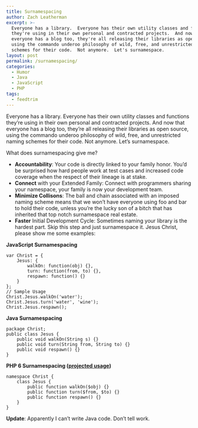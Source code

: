 ```yaml
---
title: Surnamespacing
author: Zach Leatherman
excerpt: >-
  Everyone has a library.  Everyone has their own utility classes and functions
  they're using in their own personal and contracted projects.  And now that
  everyone has a blog too, they're all releasing their libraries as open source,
  using the commando underoo philosophy of wild, free, and unrestricted naming
  schemes for their code.  Not anymore.  Let's surnamespace.
layout: post
permalink: /surnamespacing/
categories:
  - Humor
  - Java
  - JavaScript
  - PHP
tags:
  - feedtrim
---
```


Everyone has a library. Everyone has their own utility classes and functions they’re using in their own personal and contracted projects. And now that everyone has a blog too, they’re all releasing their libraries as open source, using the commando underoo philosophy of wild, free, and unrestricted naming schemes for their code. Not anymore. Let’s surnamespace.

What does surnamespacing give me?

*   **Accountability**: Your code is directly linked to your family honor. You’d be surprised how hard people work at test cases and increased code coverage when the respect of their lineage is at stake.
*   **Connect** with your Extended Family: Connect with programmers sharing your namespace, your family is now your development team.
*   **Minimize Collisons**: The ball and chain associated with an imposed naming scheme means that we won’t have everyone using foo and bar to hold their code, unless you’re the lucky son of a bitch that has inherited that top notch surnamespace real estate.
*   **Faster** Initial Development Cycle: Sometimes naming your library is the hardest part. Skip this step and just surnamespace it.
Jesus Christ, please show me some examples:

**JavaScript Surnamespacing**

    var Christ = {
        Jesus: {
            walkOn: function(obj) {},
            turn: function(from, to) {},
            respawn: function() {}
        }
    };
    // Sample Usage
    Christ.Jesus.walkOn('water');
    Christ.Jesus.turn('water', 'wine');
    Christ.Jesus.respawn();

**Java Surnamespacing**

    package Christ;
    public class Jesus {
        public void walkOn(String s) {}
        public void turn(String from, String to) {}
        public void respawn() {}
    }

**PHP 6 Surnamespacing ([projected usage][1])**

    namespace Christ {
        class Jesus {
            public function walkOn($obj) {}
            public function turn($from, $to) {}
            public function respawn() {}
        }
    }

**Update**: Apparently I can’t write Java code. Don’t tell work.

 [1]: http://php.net/~derick/meeting-notes.html
